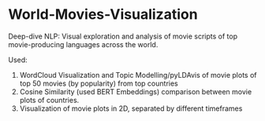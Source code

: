 # World-Movies-Visualization
Deep-dive NLP: Visual exploration and analysis of movie scripts of top movie-producing languages across the world.

Used:
1) WordCloud Visualization and Topic Modelling/pyLDAvis of movie plots of top 50 movies (by popularity) from top countries
2) Cosine Similarity (used BERT Embeddings) comparison between movie plots of countries.
3) Visualization of movie plots in 2D, separated by different timeframes


